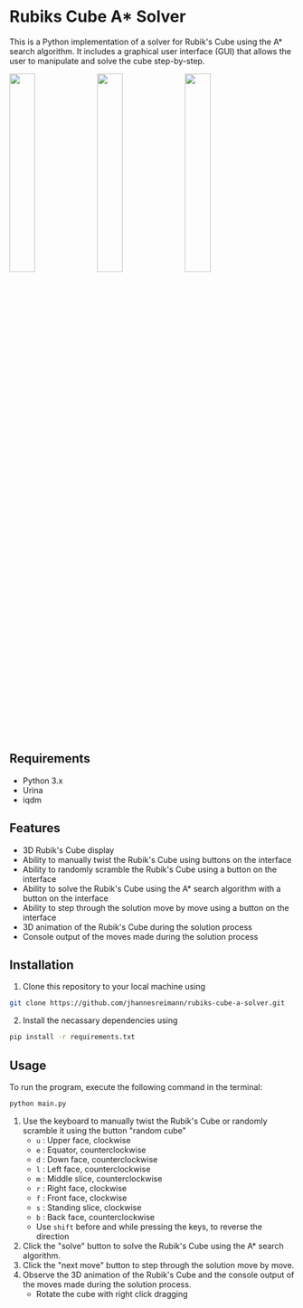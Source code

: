 # Rubiks Cube A* Solver

This is a Python implementation of a solver for Rubik's Cube using the A* search algorithm. It includes a graphical user interface (GUI) that allows the user to manipulate and solve the cube step-by-step.

<img src="https://user-images.githubusercontent.com/75742343/225011287-ff8903a2-edc1-4dc7-971f-2aa1f7ac2db2.png" width=30% height=30%> <img src="https://user-images.githubusercontent.com/75742343/225010427-484405bd-2d70-4910-a9ba-989a9c6897a0.png" width=30% height=30%> <img src="https://user-images.githubusercontent.com/75742343/225012148-aae932de-dc0d-473f-8951-ace26855d4ed.png" width=30% height=30%>


## Requirements

- Python 3.x
- Urina
- iqdm

## Features

- 3D Rubik's Cube display
- Ability to manually twist the Rubik's Cube using buttons on the interface
- Ability to randomly scramble the Rubik's Cube using a button on the interface
- Ability to solve the Rubik's Cube using the A* search algorithm with a button on the interface
- Ability to step through the solution move by move using a button on the interface
- 3D animation of the Rubik's Cube during the solution process
- Console output of the moves made during the solution process

## Installation

1. Clone this repository to your local machine using 
```bash 
git clone https://github.com/jhannesreimann/rubiks-cube-a-solver.git
```
2. Install the necassary dependencies using 
```bash
pip install -r requirements.txt
```

## Usage

To run the program, execute the following command in the terminal:

```bash
python main.py
```

1. Use the keyboard to manually twist the Rubik's Cube or randomly scramble it using the button "random cube"
    - `u` : Upper face, clockwise
    - `e` : Equator, counterclockwise
    - `d` : Down face, counterclockwise
    - `l` : Left face, counterclockwise
    - `m` : Middle slice, counterclockwise
    - `r` : Right face, clockwise
    - `f` : Front face, clockwise
    - `s` : Standing slice, clockwise
    - `b` : Back face, counterclockwise
    - Use `shift` before and while pressing the keys, to reverse the direction
2. Click the "solve" button to solve the Rubik's Cube using the A* search algorithm.
3. Click the "next move" button to step through the solution move by move.
4. Observe the 3D animation of the Rubik's Cube and the console output of the moves made during the solution process.
    - Rotate the cube with right click dragging

